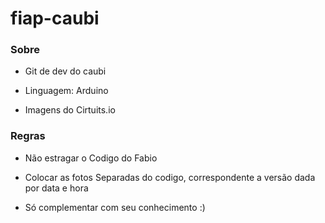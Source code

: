 # fiap-caubi

### Sobre

- Git de dev do caubi

- Linguagem: Arduino

- Imagens do Cirtuits.io

### Regras

- Não estragar o Codigo do Fabio

- Colocar as fotos Separadas do codigo, correspondente a versão dada por data e hora

- Só complementar com seu conhecimento :)
